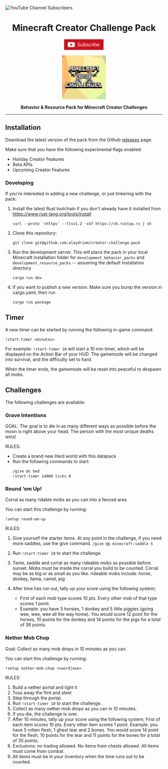 ![YouTube Channel Subscribers](https://img.shields.io/youtube/channel/subscribers/UCXgqRZv7bHsKzwYBrtA9DFA?label=Youtube%20Subscribers&logo=Alaydriem&style=flat-square)

<div align="center">

  <h1>Minecraft Creator Challenge Pack</h1>

<a href="https://www.youtube.com/@Alaydriem"><img src="https://raw.githubusercontent.com/alaydriem/bedrock-material-list/master/docs/subscribe.png" width="140"/></a>

<a href="https://discord.gg/NMvmk9zKyP"><img src="https://raw.githubusercontent.com/alaydriem/creator-challenge-pack/master/pack/rp/pack_icon.png" width="140"/></a>

  <p>
    <strong>Behavior & Resource Pack for Minecraft Creator Challenges</strong>
  </p>
  <hr />
</div>

## Installation

Download the latest version of the pack from the Github [releases](https://github.com/Alaydriem/creator-challenge-pack/releases) page.

Make sure that you have the following experimental flags enabled:

- Holiday Creator Features
- Beta APIs
- Upcoming Creator Features

### Developing

If you're interested in adding a new challenge, or just tinkering with the pack:

1. Install the latest Rust toolchain if you don't already have it installed from https://www.rust-lang.org/tools/install

   ```
   curl --proto '=https' --tlsv1.2 -sSf https://sh.rustup.rs | sh
   ```

2. Clone this repository:

   ```
   git clone git@github.com:alaydriem/creator-challenge-pack
   ```

3. Run the development server. This will place the pack in your local Minecraft installation folder for `development_behavior_packs` and `development_resource_packs` -- assuming the default installation directory

   ```
   cargo run dev
   ```

4. If you want to publish a new version. Make sure you bump the version in cargo.yaml, then run

   ```
   cargo run package
   ```

## Timer

A new timer can be started by running the following in-game command:

```
!start-timer <minutes>
```

For example: `!start-timer 10` will start a 10 min timer, which will be displayed on the Action Bar of your HUD. The gamemode will be changed into survival, and the difficulty set to hard.

When the timer ends, the gamemode will be reset into peaceful to despawn all mobs.

## Challenges

The following challenges are available:

### Grave Intentions

GOAL:
The goal is to die in as many different ways as possible before the moon is right above your head. The person with the most unique deaths wins!

RULES:

- Create a brand new Hard world with this datapack
- Run the following commands to start:
  ```
  /give @s bed
  !start-timer 14000 ticks 0
  ```

### Round 'em Up!

Corral as many ridable mobs as you can into a fenced area

You can start this challenge by running:

```
!setup round-em-up
```

RULES:

1. Give yourself the starter items. At any point in the challenge, if you need more saddles, use the give command. `/give @p minecraft:saddle 5`

2. Run `!start-timer 10` to start the challenge.

3. Tame, saddle and corral as many rideable mobs as possible before sunset. Mobs must be inside the corral you build to be counted. Corral may be as big or as small as you like. rideable mobs include: horse, donkey, llama, camel, pig

4. After time has run out, tally up your score using the following system;
   - First of each mob type scores 10 pts. Every other mob of that type scores 1 point.
   - Example: you have 3 horsies, 1 donkey and 5 little piggies (going wee, wee, wee all the way home). You would score 12 point for the horses, 10 points for the donkey and 14 points for the pigs for a total of 36 points.

### Nether Mob Chop

Goal: Collect as many mob drops in 10 minutes as you can.

You can start this challenge by running:

```
!setup nether-mob-chop <sword|axe>
```

RULES:

1. Build a nether portal and light it
2. Toss away the flint and steel
3. Step through the portal.
4. Run `!start-timer 10` to start the challenge.
5. Collect as many nether mob drops as you can in 10 minutes.
6. If you die, the challenge is over.
7. After 10 minutes, tally up your score using the following system; First of each item scores 10 pts. Every other item scores 1 point.
   Example: you have 5 rotten flesh, 1 ghast tear and 2 bones. You would score 14 point for the flesh, 10 points for the tear and 11 points for the bones for a total of 35 points.
8. Exclusions: no trading allowed. No items from chests allowed. All items must come from combat.
9. All items must be in your inventory when the time runs out to be counted.
